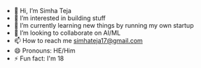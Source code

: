 - 👋 Hi, I’m Simha Teja
- 👀 I’m interested in building stuff 
- 🌱 I’m currently learning new things by running my own startup
- 💞️ I’m looking to collaborate on AI/ML
- 📫 How to reach me simhateja17@gmail.com
- 😄 Pronouns: HE/Him
- ⚡ Fun fact: I'm 18

<!---
Simhateja17/Simhateja17 is a ✨ special ✨ repository because its `README.md` (this file) appears on your GitHub profile.
You can click the Preview link to take a look at your changes.
--->
